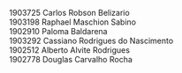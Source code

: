1903725 Carlos Robson Belizario  
1903198 Raphael Maschion Sabino  
1902910 Paloma Baldarena  
1903292 Cassiano Rodrigues do Nascimento  
1902512 Alberto Alvite Rodrigues  
1902778 Douglas Carvalho Rocha  

